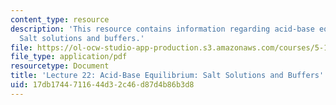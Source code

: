 ```yaml
---
content_type: resource
description: 'This resource contains information regarding acid-base equilibrium:
  Salt solutions and buffers.'
file: https://ol-ocw-studio-app-production.s3.amazonaws.com/courses/5-111sc-principles-of-chemical-science-fall-2014/17db1744711644d32c46d87d4b86b3d8_MIT5_111F14_Lec22.pdf
file_type: application/pdf
resourcetype: Document
title: 'Lecture 22: Acid-Base Equilibrium: Salt Solutions and Buffers'
uid: 17db1744-7116-44d3-2c46-d87d4b86b3d8
---
```

